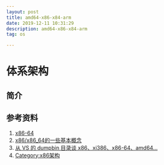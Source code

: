 ```yaml
---
layout: post
title: amd64-x86-x84-arm
date: 2019-12-11 10:31:29
description: amd64-x86-x84-arm
tag: os

---
```

# 体系架构

## 简介

## 参考资料

1. [x86-64](https://zh.wikipedia.org/wiki/X86-64)
2. [x86/x86_64的一些基本概念](https://my.oschina.net/jacobin/blog/509361/print)
3. [从 VS 的 dumpbin 目录谈 x86、xi386、x86-64、amd64...](https://durant35.github.io/2016/09/17/hsw_%E4%BB%8EVS%E7%9A%84dumpbin%E7%9B%AE%E5%BD%95%E8%B0%88x86,i386,x86-64,amd64/)
4. [Category:x86架构](https://zh.wikipedia.org/wiki/Category:X86%E6%9E%B6%E6%A7%8B)